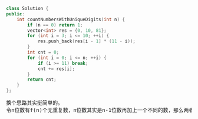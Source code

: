 ```CPP
class Solution {
public:
    int countNumbersWithUniqueDigits(int n) {
        if (n == 0) return 1;
        vector<int> res = {0, 10, 81};
        for (int i = 3; i <= 10; ++i) {
            res.push_back(res[i - 1] * (11 - i));
        }
        int cnt = 0;
        for (int i = 0; i <= n; ++i) {
            if (i >= 11) break;
            cnt += res[i];
        }
        return cnt;
    }
};
```
<pre>
换个思路其实挺简单的。
令n位数有f(n)个无重复数，n位数其实是n-1位数再加上一个不同的数，那么两者的关系是f(n) = f(n-1) * (11 - n)。
</pre>
